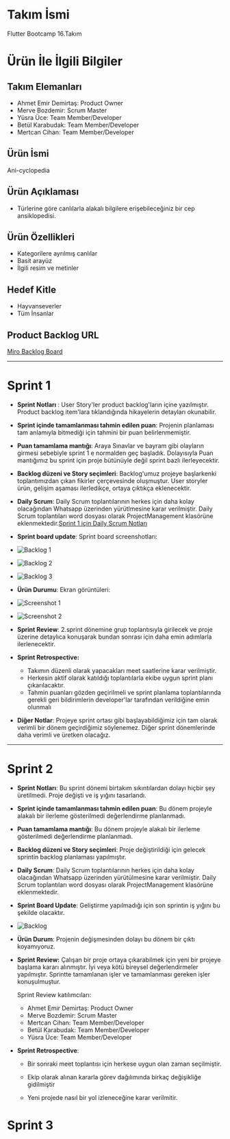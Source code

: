 # **Takım İsmi**
Flutter Bootcamp 16.Takım
# Ürün İle İlgili Bilgiler

## Takım Elemanları

- Ahmet Emir Demirtaş: Product Owner
- Merve Bozdemir: Scrum Master
- Yüsra Üce: Team Member/Developer
- Betül Karabudak: Team Member/Developer
- Mertcan Cihan: Team Member/Developer

## Ürün İsmi
Ani-cyclopedia

## Ürün Açıklaması
 - Türlerine göre canlılarla alakalı bilgilere erişebileceğiniz bir cep ansiklopedisi.

## Ürün Özellikleri

- Kategorilere ayrılmış canlılar
- Basit arayüz
- İlgili resim ve metinler

## Hedef Kitle

- Hayvanseverler
- Tüm İnsanlar 

## Product Backlog URL

[Miro Backlog Board](https://miro.com/app/board/uXjVO4Uc7FE=/)

---

# Sprint 1

- **Sprint Notları** : User Story'ler product backlog'ların içine yazılmıştır. Product backlog item'lara tıklandığında hikayelerin detayları okunabilir.
- **Sprint içinde tamamlanması tahmin edilen puan**: Projenin planlaması tam anlamıyla bitmediği için tahmini bir puan belirlenmemiştir.
- **Puan tamamlama mantığı**: Araya Sınavlar ve bayram gibi olayların girmesi sebebiyle sprint 1 e normalden geç başladık. Dolayısıyla Puan mantığımız bu sprint için proje bütünüyle değil sprint bazlı ilerleyecektir.
- **Backlog düzeni ve Story seçimleri**: Backlog'umuz projeye başlarkenki toplantımızdan çıkan fikirler çerçevesinde oluşmuştur. User storyler ürün, gelişim aşaması ilerledikçe, ortaya çıktıkça eklenecektir.
- **Daily Scrum**: Daily Scrum toplantılarının herkes için daha kolay olacağından Whatsapp üzerinden yürütlmesine karar verilmiştir. Daily Scrum toplantıları word dosyası olarak ProjectManagement klasörüne eklenmektedir.[Sprint 1 için Daily Scrum Notları](https://github.com/Akademi-16-Grup/ForAnimals-Raporlar-ve-Belgeler/raw/main/ProjectManagement/Sprint1Documents/DailyScrumMeetingNotesSprint1.docx)
-  **Sprint board update**: Sprint board screenshotları: 
-  ![Backlog 1](https://github.com/Akademi-16-Grup/ForAnimals-Raporlar-ve-Belgeler/blob/main/ProjectManagement/Sprint1Documents/Backlog1.png)
-  ![Backlog 2](https://github.com/Akademi-16-Grup/ForAnimals-Raporlar-ve-Belgeler/blob/main/ProjectManagement/Sprint1Documents/Backlog2.png)
-  ![Backlog 3](https://github.com/Akademi-16-Grup/ForAnimals-Raporlar-ve-Belgeler/blob/main/ProjectManagement/Sprint1Documents/Backlog3.png)
-  **Ürün Durumu**: Ekran görüntüleri:
-  ![Screenshot 1](https://github.com/Akademi-16-Grup/ForAnimals-Raporlar-ve-Belgeler/blob/main/ProjectManagement/Sprint1Documents/productss%20(1).jpeg)
-  ![Screenshot 2](https://github.com/Akademi-16-Grup/ForAnimals-Raporlar-ve-Belgeler/blob/main/ProjectManagement/Sprint1Documents/productss%20(2).jpeg)
- **Sprint Review**: 2.sprint dönemine grup toplantısıyla girilecek ve proje üzerine detaylıca konuşarak bundan sonrası için daha emin adımlarla ilerlenecektir.
- **Sprint Retrospective:**
  - Takımın düzenli olarak yapacakları meet saatlerine karar verilmiştir.
  - Herkesin aktif olarak katıldığı toplantılarla ekibe uygun sprint planı çıkarılacaktır.
  - Tahmin puanları gözden geçirilmeli ve sprint planlama toplantılarında gerekli geri bildirimlerin developer'lar tarafından verildiğine emin olunmalı 
 
- **Diğer Notlar**: Projeye sprint ortası gibi başlayabildiğimiz için tam olarak verimli bir dönem geçirdiğimiz söylenemez. Diğer sprint dönemlerinde daha verimli ve üretken olacağız. 

---

# Sprint 2

- **Sprint Notları**: Bu sprint dönemi birtakım sıkıntılardan dolayı hiçbir şey  üretilmedi. Proje değişti ve iş yığını tasarlandı. 

- **Sprint içinde tamamlanması tahmin edilen puan**: Bu dönem projeyle alakalı bir ilerleme gösterilmedi değerlendirme planlanmadı.

- **Puan tamamlama mantığı**: Bu dönem projeyle alakalı bir ilerleme gösterilmedi değerlendirme planlanmadı.

- **Backlog düzeni ve Story seçimleri**: Proje değiştirildiği için gelecek sprintin backlog planlaması yapılmıştır.

- **Daily Scrum**: Daily Scrum toplantılarının herkes için daha kolay olacağından Whatsapp üzerinden yürütülmesine karar verilmiştir. Daily Scrum toplantıları word dosyası olarak ProjectManagement klasörüne eklenmektedir.

- **Sprint Board Update**: Geliştirme yapılmadığı için son sprintin iş yığını bu şekilde olacaktır.
- ![Backlog](https://github.com/Akademi-16-Grup/ForAnimals-Raporlar-ve-Belgeler/blob/main/ProjectManagement/Sprint2Documents/Backlog.png)
- **Ürün Durum**: Projenin değişmesinden dolayı bu dönem bir çıktı koyamıyoruz.

- **Sprint Review:** Çalışan bir proje ortaya çıkarabilmek için yeni bir projeye başlama kararı alınmıştır. İyi veya kötü bireysel değerlendirmeler yapılmıştır. Sprintte tamamlanan işler ve tamamlanması gereken işler konuşulmuştur.

   Sprint Review katılımcıları:
    - Ahmet Emir Demirtaş: Product Owner
    - Merve Bozdemir: Scrum Master
    - Mertcan Cihan: Team Member/Developer
    - Betül Karabudak: Team Member/Developer
    - Yüsra Üce: Team Member/Developer

- **Sprint Retrospective**:

    - Bir sonraki meet toplantısı için herkese uygun olan zaman seçilmiştir.
 
    - Ekip olarak alınan kararla görev dağılımında birkaç değişikliğe gidilmiştir
 
    - Yeni projede nasıl bir yol izleneceğine karar verilmitir.

# Sprint 3
